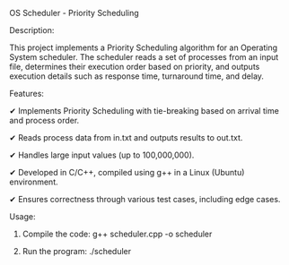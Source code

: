 OS Scheduler - Priority Scheduling

Description:

This project implements a Priority Scheduling algorithm for an Operating System scheduler. The scheduler reads a set of processes from an input file, determines their execution order based on priority, and outputs execution details such as response time, turnaround time, and delay.

Features:

✔ Implements Priority Scheduling with tie-breaking based on arrival time and process order.

✔ Reads process data from in.txt and outputs results to out.txt.

✔ Handles large input values (up to 100,000,000).

✔ Developed in C/C++, compiled using g++ in a Linux (Ubuntu) environment.

✔ Ensures correctness through various test cases, including edge cases.

Usage:

1) Compile the code: 
  g++ scheduler.cpp -o scheduler

2) Run the program:
  ./scheduler

